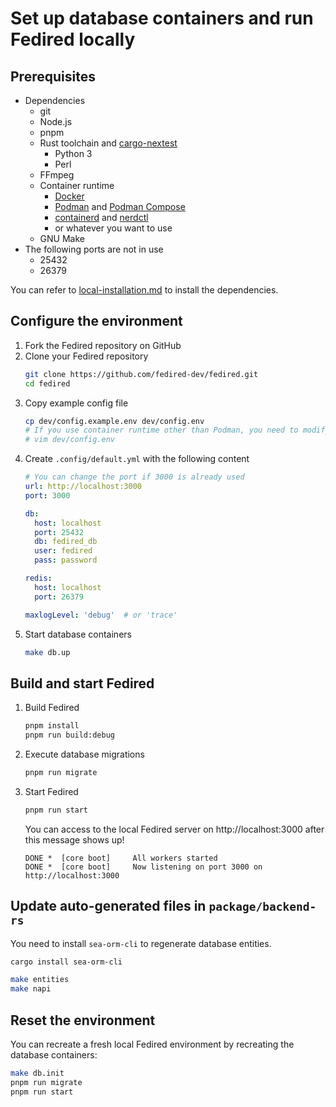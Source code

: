 # Set up database containers and run Fedired locally

## Prerequisites

- Dependencies
  - git
  - Node.js
  - pnpm
  - Rust toolchain and [cargo-nextest](https://nexte.st/)
	- Python 3
	- Perl
  - FFmpeg
  - Container runtime
    - [Docker](https://docs.docker.com/get-docker/)
    - [Podman](https://podman.io/docs/installation) and [Podman Compose](https://github.com/containers/podman-compose)
    - [containerd](https://github.com/containerd/containerd) and [nerdctl](https://github.com/containerd/nerdctl)
    - or whatever you want to use
  - GNU Make
- The following ports are not in use
  - 25432
  - 26379

You can refer to [local-installation.md](./local-installation.md) to install the dependencies.

## Configure the environment

1. Fork the Fedired repository on GitHub
1. Clone your Fedired repository
    ```sh
    git clone https://github.com/fedired-dev/fedired.git
    cd fedired
    ```
1. Copy example config file
    ```sh
    cp dev/config.example.env dev/config.env
    # If you use container runtime other than Podman, you need to modify the "COMPOSE" variable
    # vim dev/config.env
    ```
1. Create `.config/default.yml` with the following content
    ```yaml
    # You can change the port if 3000 is already used
    url: http://localhost:3000
    port: 3000

    db:
      host: localhost
      port: 25432
      db: fedired_db
      user: fedired
      pass: password

    redis:
      host: localhost
      port: 26379

    maxlogLevel: 'debug'  # or 'trace'
    ```
1. Start database containers
    ```sh
    make db.up
    ```

## Build and start Fedired

1. Build Fedired
    ```sh
    pnpm install
    pnpm run build:debug
    ```
1. Execute database migrations
    ```sh
    pnpm run migrate
    ```
1. Start Fedired
    ```sh
    pnpm run start
    ```
    You can access to the local Fedired server on http://localhost:3000 after this message shows up!
    ```
    DONE *  [core boot]     All workers started
    DONE *  [core boot]     Now listening on port 3000 on http://localhost:3000
    ```

## Update auto-generated files in `package/backend-rs`

You need to install `sea-orm-cli` to regenerate database entities.

```sh
cargo install sea-orm-cli
```

```sh
make entities
make napi
```

## Reset the environment

You can recreate a fresh local Fedired environment by recreating the database containers:

```sh
make db.init
pnpm run migrate
pnpm run start
```
